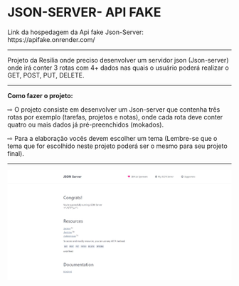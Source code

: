 <h1> JSON-SERVER- API FAKE </h1>

<p>Link da hospedagem da Api fake Json-Server: https://apifake.onrender.com/</p>
<hr>
  <p>Projeto da Resilia onde preciso desenvolver um servidor json (Json-server) onde irá conter 3 rotas com 4+ dados nas quais o usuário poderá realizar o GET, POST, PUT, DELETE.</p>

<hr> 

<p> <b> Como fazer o projeto:</b> </p>
<p>  ⇨ O projeto consiste em desenvolver um Json-server que contenha três rotas por exemplo (tarefas, projetos e notas), onde cada rota deve conter quatro ou mais dados já pré-preenchidos (mokados).</p>

<p>  ⇨ Para a elaboração vocês devem escolher um tema (Lembre-se que o tema que for escolhido neste projeto poderá ser o mesmo para seu projeto final). </p>

<hr>

<img src="APIFAKE.JPG">
